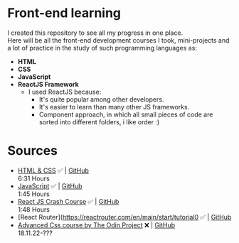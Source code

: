 # Front-end learning

I created this repository to see all my progress in one place. <br>
Here will be all the front-end development courses I took, mini-projects and a lot of practice in the study of such programming languages as: <br>

* **HTML** <br>
* **CSS** <br>
* **JavaScript** <br>
* **ReactJS Framework** <br>
  * I used ReactJS because:
    * It's quite popular among other developers.
    * It's easier to learn than many other JS frameworks.
    * Component approach, in which all small pieces of code are sorted into different folders, i like order :)

# Sources 

- [HTML & CSS](https://youtu.be/G3e-cpL7ofc) ✅ | [GitHub](https://github.com/s1lax/Front-end-learning/tree/main/Courses/HTML_CSS)<br> 6:31 Hours 
- [JavaScript](https://youtu.be/DqaTKBU9TZk?list=PLPsXU1aWOfuqHvKvfoj4VomZOW25LLpmb) ✅ | [GitHub](https://github.com/s1lax/Front-end-learning/tree/main/Courses/JavaScript) <br> 1:45 Hours
- [React JS Crash Course](https://youtu.be/w7ejDZ8SWv8) ✅ | [GitHub](https://github.com/s1lax/Front-end-learning/tree/main/Courses/React)<br> 1:48 Hours
- [React Router](https://reactrouter.com/en/main/start/tutorial0 ✅ | [GitHub](https://github.com/s1lax/Front-end-learning/tree/main/Courses/Router)
- [Advanced Css course by The Odin Project](https://www.theodinproject.com/) ❌ | [GitHub](https://github.com/s1lax/Front-end-learning/tree/main/Courses/The_Odin_Project/Advanced_HTML_and_CSS)<br> 18.11.22-???
